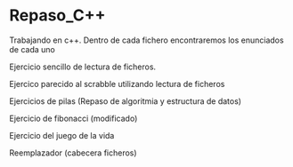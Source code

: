 # Repaso_C++
Trabajando en c++. Dentro de cada fichero encontraremos los enunciados de cada uno 

Ejercicio sencillo de lectura de ficheros.

Ejercico parecido al scrabble utilizando lectura de ficheros

Ejercicios de pilas (Repaso de algoritmia y estructura de datos)

Ejercicio de fibonacci (modificado)

Ejercicio del juego de la vida

Reemplazador (cabecera ficheros) 
